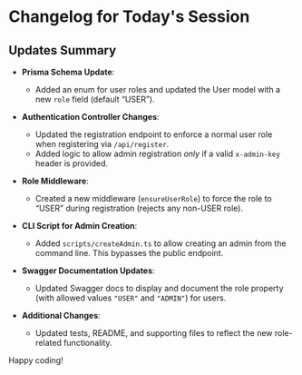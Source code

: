# Changelog for Today's Session

## Updates Summary
- **Prisma Schema Update**:  
  - Added an enum for user roles and updated the User model with a new `role` field (default “USER”).
  
- **Authentication Controller Changes**:  
  - Updated the registration endpoint to enforce a normal user role when registering via `/api/register`.
  - Added logic to allow admin registration _only_ if a valid `x-admin-key` header is provided.
  
- **Role Middleware**:  
  - Created a new middleware (`ensureUserRole`) to force the role to “USER” during registration (rejects any non-USER role).
  
- **CLI Script for Admin Creation**:  
  - Added `scripts/createAdmin.ts` to allow creating an admin from the command line. This bypasses the public endpoint.
  
- **Swagger Documentation Updates**:  
  - Updated Swagger docs to display and document the role property (with allowed values `"USER"` and `"ADMIN"`) for users.
  
- **Additional Changes**:  
  - Updated tests, README, and supporting files to reflect the new role-related functionality.
  
Happy coding!
